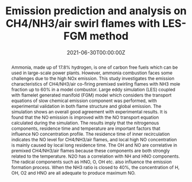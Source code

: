 ---
title: "Emission prediction and analysis on CH4/NH3/air swirl flames with LES-FGM method"
authors:
- admin
- Meng Zhang
- Weijie Zhang
- Runze Mao
- Xutao Wei
- Jinhua Wang
- Zuohua Huang
- Houzhang Tan
#author_notes:
#- "Equal contribution"
#- "Equal contribution"
date: "2021-06-30T00:00:00Z"
doi: "10.1016/j.fuel.2021.121370"

# Schedule page publish date (NOT publication's date).
publishDate: "2021-06-30T00:00:00Z"

# Publication type.
# Accepts a single type but formatted as a YAML list (for Hugo requirements).
# Enter a publication type from the CSL standard.
publication_types: ["article-journal"]

# Publication name and optional abbreviated publication name.
publication: "*FUEL*"
publication_short: ""

abstract: Ammonia, made up of 17.8% hydrogen, is one of carbon free fuels which can be used in large-scale power plants. However, ammonia combustion faces some challenges due to the high NOx emission. This study investigates the emission characteristics of CH4/NH3/air co-firing premixed swirling flames with NH3 mole fraction up to 60% in a model combustor. Large eddy simulation (LES) coupled with flamelet generated manifold (FGM) model which considers the transport equations of slow chemical emission component was performed, with experimental validation in both flame structure and global emission. The simulation shows an overall good agreement with experimental results. It is found that the NO emission is improved with the NO transport equation calculated during the simulation. The results imply that the nitrogenous components, residence time and temperature are important factors that influence NO concentration profile. The residence time of inner recirculation indicates the NO level for CH4/NH3/air flames, and local high NO concentration is mainly caused by local long residence time. The OH and NO are correlative in premixed CH4/NH3/air flames because these components are both strongly related to the temperature. N2O has a correlation with NH and HNO components. The radical components such as HNO, O, OH etc. also influence the emission formation process. When the NH3 ratio is closed to 40%, the concentration of H, OH, O2 and HNO are all adequate to produce maximum NO. 

# Summary. An optional shortened abstract.
#summary: Lorem ipsum dolor sit amet, consectetur adipiscing elit. Duis posuere tellus ac convallis placerat. Proin tincidunt magna sed ex sollicitudin condimentum.

tags:
- Source Themes
featured: false

# links:
# - name: ""
#   url: ""
url_pdf: https://www.sciencedirect.com/science/article/pii/S0016236121012497
#url_code: 'https://github.com/wowchemy/wowchemy-hugo-themes'
#url_dataset: ''
#url_poster: ''
#url_project: ''
#url_slides: ''
#url_source: ''
#url_video: ''

# Featured image
# To use, add an image named `featured.jpg/png` to your page's folder. 
image:
  caption: 'OH fields of ammonia swirl flames.'
  focal_point: ""
  preview_only: false

# Associated Projects (optional).
#   Associate this publication with one or more of your projects.
#   Simply enter your project's folder or file name without extension.
#   E.g. `internal-project` references `content/project/internal-project/index.md`.
#   Otherwise, set `projects: []`.
#projects: []

# Slides (optional).
#   Associate this publication with Markdown slides.
#   Simply enter your slide deck's filename without extension.
#   E.g. `slides: "example"` references `content/slides/example/index.md`.
#   Otherwise, set `slides: ""`.
#slides: example
---
